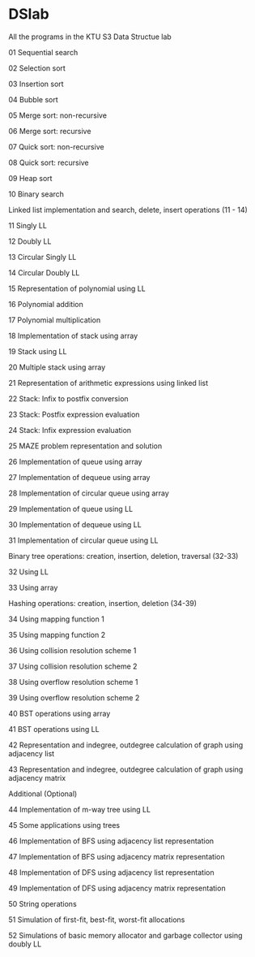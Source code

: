 # DSlab
All the programs in the KTU S3 Data Structue lab

01  Sequential search  

02  Selection sort  

03  Insertion sort  

04  Bubble sort  

05  Merge sort: non-recursive  

06  Merge sort: recursive

07  Quick sort: non-recursive

08  Quick sort: recursive

09  Heap sort  

10  Binary search  

Linked list implementation and search, delete, insert operations (11 - 14)  

11  Singly LL  

12  Doubly LL  

13  Circular Singly LL

14  Circular Doubly LL

15  Representation of polynomial using LL  

16  Polynomial addition  

17  Polynomial multiplication

18  Implementation of stack using array  

19  Stack using LL  

20  Multiple stack using array  

21  Representation of arithmetic expressions using linked list  

22  Stack: Infix to postfix conversion  

23  Stack: Postfix expression evaluation  

24  Stack: Infix expression evaluation

25  MAZE problem representation and solution  

26  Implementation of queue using array  

27  Implementation of dequeue using array

28  Implementation of circular queue using array

29  Implementation of queue using LL

30  Implementation of dequeue using LL

31  Implementation of circular queue using LL

Binary tree operations: creation, insertion, deletion, traversal (32-33)  

32  Using LL  

33  Using array

Hashing operations: creation, insertion, deletion (34-39)  

34  Using mapping function 1  

35  Using mapping function 2  

36  Using collision resolution scheme 1  

37  Using collision resolution scheme 2  

38  Using overflow resolution scheme 1

39  Using overflow resolution scheme 2  

40  BST operations using array  

41  BST operations using LL  

42  Representation and indegree, outdegree calculation of graph using adjacency list  

43  Representation and indegree, outdegree calculation of graph using adjacency matrix

Additional (Optional)  

44  Implementation of m-way tree using LL  

45  Some applications using trees  

46  Implementation of BFS using adjacency list representation  

47  Implementation of BFS using adjacency matrix representation

48  Implementation of DFS using adjacency list representation

49  Implementation of DFS using adjacency matrix representation

50  String operations  

51  Simulation of first-fit, best-fit, worst-fit allocations  

52  Simulations of basic memory allocator and garbage collector using doubly LL
